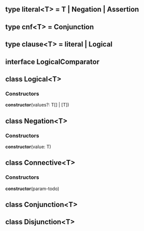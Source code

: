## type **literal**\<T> = T | Negation | Assertion

## type **cnf**\<T> = Conjunction

## type **clause**\<T> = literal | Logical

## interface **LogicalComparator**

## class **Logical**\<T>
### Constructors
 **constructor**(values?: T[] | [T])



## class **Negation**\<T>
### Constructors
 **constructor**(value: T)



## class **Connective**\<T>
### Constructors
 **constructor**(param-todo)



## class **Conjunction**\<T>


## class **Disjunction**\<T>


